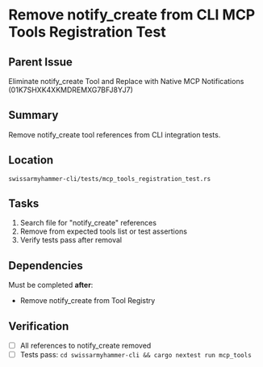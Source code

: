 # Remove notify_create from CLI MCP Tools Registration Test

## Parent Issue
Eliminate notify_create Tool and Replace with Native MCP Notifications (01K7SHXK4XKMDREMXG7BFJ8YJ7)

## Summary
Remove notify_create tool references from CLI integration tests.

## Location
`swissarmyhammer-cli/tests/mcp_tools_registration_test.rs`

## Tasks

1. Search file for "notify_create" references
2. Remove from expected tools list or test assertions
3. Verify tests pass after removal

## Dependencies

Must be completed **after**:
- Remove notify_create from Tool Registry

## Verification

- [ ] All references to notify_create removed
- [ ] Tests pass: `cd swissarmyhammer-cli && cargo nextest run mcp_tools`
